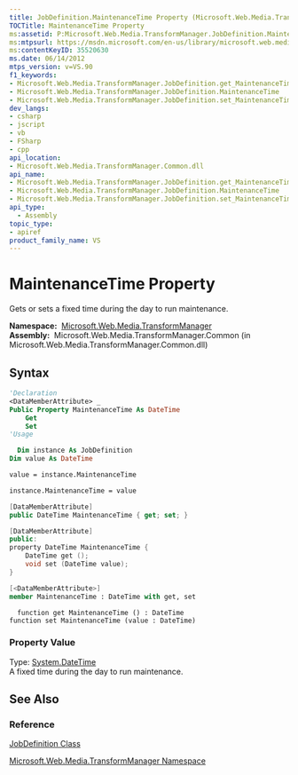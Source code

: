 ```yaml
---
title: JobDefinition.MaintenanceTime Property (Microsoft.Web.Media.TransformManager)
TOCTitle: MaintenanceTime Property
ms:assetid: P:Microsoft.Web.Media.TransformManager.JobDefinition.MaintenanceTime
ms:mtpsurl: https://msdn.microsoft.com/en-us/library/microsoft.web.media.transformmanager.jobdefinition.maintenancetime(v=VS.90)
ms:contentKeyID: 35520630
ms.date: 06/14/2012
mtps_version: v=VS.90
f1_keywords:
- Microsoft.Web.Media.TransformManager.JobDefinition.get_MaintenanceTime
- Microsoft.Web.Media.TransformManager.JobDefinition.MaintenanceTime
- Microsoft.Web.Media.TransformManager.JobDefinition.set_MaintenanceTime
dev_langs:
- csharp
- jscript
- vb
- FSharp
- cpp
api_location:
- Microsoft.Web.Media.TransformManager.Common.dll
api_name:
- Microsoft.Web.Media.TransformManager.JobDefinition.get_MaintenanceTime
- Microsoft.Web.Media.TransformManager.JobDefinition.MaintenanceTime
- Microsoft.Web.Media.TransformManager.JobDefinition.set_MaintenanceTime
api_type:
  - Assembly
topic_type:
- apiref
product_family_name: VS
---
```


# MaintenanceTime Property

Gets or sets a fixed time during the day to run maintenance.

**Namespace:**  [Microsoft.Web.Media.TransformManager](microsoft-web-media-transformmanager-namespace.md)  
**Assembly:**  Microsoft.Web.Media.TransformManager.Common (in Microsoft.Web.Media.TransformManager.Common.dll)

## Syntax

```vb
'Declaration
<DataMemberAttribute> _
Public Property MaintenanceTime As DateTime
    Get
    Set
'Usage

  Dim instance As JobDefinition
Dim value As DateTime

value = instance.MaintenanceTime

instance.MaintenanceTime = value
```

```csharp
[DataMemberAttribute]
public DateTime MaintenanceTime { get; set; }
```

```cpp
[DataMemberAttribute]
public:
property DateTime MaintenanceTime {
    DateTime get ();
    void set (DateTime value);
}
```

``` fsharp
[<DataMemberAttribute>]
member MaintenanceTime : DateTime with get, set
```

```jscript
  function get MaintenanceTime () : DateTime
function set MaintenanceTime (value : DateTime)
```

### Property Value

Type: [System.DateTime](https://msdn.microsoft.com/library/03ybds8y)  
A fixed time during the day to run maintenance.  

## See Also

### Reference

[JobDefinition Class](jobdefinition-class-microsoft-web-media-transformmanager.md)

[Microsoft.Web.Media.TransformManager Namespace](microsoft-web-media-transformmanager-namespace.md)

